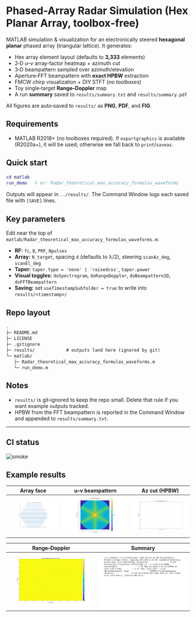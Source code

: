 # Phased-Array Radar Simulation (Hex Planar Array, toolbox‑free)

MATLAB simulation & visualization for an electronically steered **hexagonal planar** phased array (triangular lattice).
It generates:
- Hex array element layout (defaults to **3,333** elements)
- 2‑D *u–v* array‑factor heatmap + azimuth cut
- 3‑D beampattern sampled over azimuth/elevation
- Aperture‑FFT beampattern with **exact HPBW** extraction
- FMCW chirp visualization + DIY STFT (*no toolboxes*)
- Toy single‑target **Range–Doppler** map
- A run **summary** saved to `results/summary.txt` and `results/summary.pdf`

All figures are auto‑saved to `results/` as **PNG**, **PDF**, and **FIG**.

## Requirements
- MATLAB R2018+ (no toolboxes required). If `exportgraphics` is available (R2020a+), it will be used; otherwise we fall back to `print`/`saveas`.

## Quick start
```matlab
cd matlab
run_demo   % or: Radar_theoretical_max_accuracy_formulas_waveforms
```
Outputs will appear in `../results/`. The Command Window logs each saved file with `[SAVE]` lines.

## Key parameters
Edit near the top of `matlab/Radar_theoretical_max_accuracy_formulas_waveforms.m`:
- **RF:** `fc`, `B`, `PRF`, `Npulses`
- **Array:** `N_target`, spacing `d` (defaults to λ/2), steering `scanAz_deg`, `scanEl_deg`
- **Taper:** `taper.type = 'none' | 'raisedcos'`, `taper.power`
- **Visual toggles:** `doSpectrogram`, `doRangeDoppler`, `doBeampattern3D`, `doFFTBeampattern`
- **Saving:** set `useTimestampSubfolder = true` to write into `results/<timestamp>/`

## Repo layout
```
.
├─ README.md
├─ LICENSE
├─ .gitignore
├─ results/            # outputs land here (ignored by git)
└─ matlab/
   ├─ Radar_theoretical_max_accuracy_formulas_waveforms.m
   └─ run_demo.m
```

## Notes
- `results/` is git‑ignored to keep the repo small. Delete that rule if you want example outputs tracked.
- HPBW from the FFT beampattern is reported in the Command Window and appended to `results/summary.txt`.

---

## CI status
![smoke](https://github.com/gordonmurray-coding/phased-array-radar-sim/actions/workflows/smoke.yml/badge.svg)

## Example results
| Array face | u–v beampattern | Az cut (HPBW) |
|---|---|---|
| ![face](docs/face.png) | ![uv](docs/uv_beam.png) | ![cut](docs/fft_az_cut.png) |

| Range–Doppler | Summary |
|---|---|
| ![rd](docs/range_doppler.png) | ![summary](docs/summary.png) |
